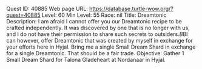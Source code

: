Quest ID: 40885
Web page URL: https://database.turtle-wow.org/?quest=40885
Level: 60
Min Level: 55
Race: nil
Title: Dreamtonic
Description: I am afraid I cannot offer you our Dreamtonic recipe to be crafted independently. It was discovered by one that is no longer with us, and I do not have their permission to share such secrets to outsiders.$B$BI can however, offer Dreamtonic that was created by myself in exchange for your efforts here in Hyjal. Bring me a single Small Dream Shard in exchange for a single Dreamtonic. That should be a fair trade.
Objective: Gather 1 Small Dream Shard for Talona Gladeheart at Nordanaar in Hyjal.
